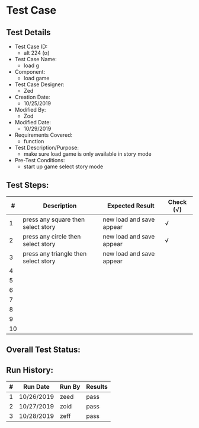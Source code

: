 # Test Case 

## Test Details

* Test Case ID:
  * alt 224 (α)
* Test Case Name:
  * load g
* Component: 
  * load game 
* Test Case Designer:
  * Zed
* Creation Date:
  * 10/25/2019
* Modified By:
  * Zod
* Modified Date:
  * 10/29/2019
* Requirements Covered:
  * function
* Test Description/Purpose:
  * make sure load game is only available in story mode
* Pre-Test Conditions:
  * start up game select story mode 
## Test Steps: 
| # | Description | Expected Result | Check (√) |
| --- | --- | --- | --- |
| 1 |press any square then select story| new load and save appear|√ |			
| 2 |press any circle then select story |new load and save appear|√ |			
| 3 |press any triangle then select story |new load and save appear| |		
| 4 | | | |			
| 5 | | | |			
| 6 | | | |			
| 7 | | | |			
| 8 | | | |			
| 9 | | | |			
| 10 | | | |			

## Overall Test Status:



## Run History:
| # |	Run Date |	Run By |	Results |
| --- | --- | --- | --- |
| 1 | 10/26/2019| zeed|pass |			
| 2 | 10/27/2019| zoid |pass |			
| 3 | 10/28/2019| zeff| pass|			

